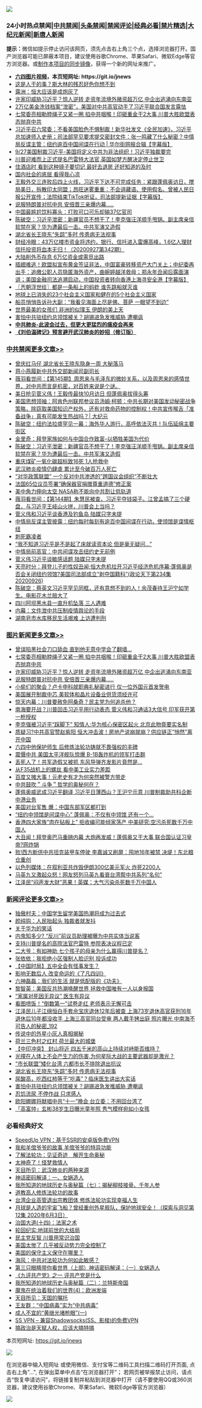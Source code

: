 ![](https://raw.githubusercontent.com/fqnews/bnews/master/64photo/fqnews-qr.jpg)

<div id="tt">
<h3>24小时热点禁闻|<a href="#%E4%B8%AD%E5%85%B1%E7%A6%81%E9%97%BB%E6%9B%B4%E5%A4%9A%E6%96%87%E7%AB%A0">中共禁闻</a>|<a href="#%E5%9B%BE%E7%89%87%E6%96%B0%E9%97%BB%E6%9B%B4%E5%A4%9A%E6%96%87%E7%AB%A0">头条禁闻</a>|<a href="#%E6%96%B0%E9%97%BB%E8%AF%84%E8%AE%BA%E6%9B%B4%E5%A4%9A%E6%96%87%E7%AB%A0">禁闻评论|<a href="#%E5%BF%85%E7%9C%8B%E7%BB%8F%E5%85%B8%E5%A5%BD%E6%96%87">经典必看|<a href="/video.md#%E7%A6%81%E7%89%87%E7%B2%BE%E9%80%89">禁片精选</a>|<a href="https://github.com/fqnews/djy/blob/master/gb/nf1351518.md#1">大纪元新闻</a>|<a href="https://github.com/fqnews/ntdtv/blob/master/gb/prog204.md#1">新唐人新闻</a></h3>
<div><b>提示：</b>微信如提示停止访问该网页，须先点击右上角三个点，选择浏览器打开。国产浏览器可能已屏蔽本项目，建议使用谷歌Chrome、苹果Safari、微软Edge等官方浏览器。或<a href="https://github.com/fqnews/bnews/blob/master/%E5%88%B6%E4%BD%9Cgit%E7%A6%81%E9%97%BB%E9%95%9C%E5%83%8F.md">制作本项目的同步镜像</a>，获得一个新的网址来推广。</div>
<ul>
<li><b><a href="http://d1.bdrive.tk/64.mp4" target="_blank">六四图片视频</a>，本页短网址: https://git.io/jnews</b></li>
<li><a href="/cnnews/20200927/1404085.md">这是人干的事？斯大林的残忍好色你想不到</a></li>
<li><a href="/baitai/20200927/1403969.md">露洲：恒大应该是成炮灰了</a></li>
<li><a href="/topimagenews/20200927/1404147.md">许家印威胁习近平？惊人逆转 走资年流境外赌资超万亿 中企出逃涌向东南亚</a></li>
<li><a href="/taiwannews/20200927/1403998.md">2万亿美金洗钱档案“泄密”，美国对中共高官动手了习近平联合国发言露怯</a></li>
<li><a href="/topimagenews/20200927/1404192.md">七常委亮相勒脖绳子又紧一圈 掐中共咽喉！印砸重金干2大事 川普大胜欧盟表态抛弃中共</a></li>
<li><a href="/bannedvideo/20200927/1404150.md">习近平召六常委：不看美国脸色不惧制裁！新华社发文《全民加速》，习近平总加速师入史册；司法部罕见要求提交密封文件：张一鸣藏了什么秘密？中情局反谍主管：纽约逾百中国间谍在行动 | 华尔街网报合辑【字幕版】</a></li>
<li><a href="/taiwannews/20200927/1404170.md">9/27美国制裁习近平-美国将定义中共为非法组织！习近平独裁要完</a></li>
<li><a href="/taiwannews/20200927/1404044.md">川普迎难而上正式提名巴雷特大法官,英国如梦方醒决定停止世卫</a></li>
<li><a href="/lifebaike/20200927/1404011.md">住酒店时 看到这种镜子要切记 最好去退房 还好知道的及时</a></li>
<li><a href="/ssgc/20200927/1404186.md">国内社会的底层 看得我心凉</a></li>
<li><a href="/bannedvideo/20200928/1404248.md">王毅外交三连败后四上火线，习近平下达不可完成任务：紧跟蓬佩奥访日，搅局美日，拆散印太同盟；昂旺迷雾重重：不会讲藏语、使用假名、曾被人民日报公开宣传；法院结束TikTok听证，司法部提新证据【字幕版】</a></li>
<li><a href="/topimagenews/20200927/1403946.md">说服特朗普对抗中共 安倍晋三亲爆内幕…..</a></li>
<li><a href="/cnnews/20200927/1404101.md">中国最尴尬饮料寡头：打败可口可乐却输37亿官司</a></li>
<li><a href="/cbnews/20200928/1404276.md">陈破空：习近平泄密：新疆官员不想干了！李克强汪洋顺手甩锅。副主席亲信软禁在家？华为遭最后一击。中共军演又造假</a></li>
<li><a href="/comments/20200927/1404175.md">湖北省长王晓东“失踪”多时 传患病无法视事</a></li>
<li><a href="/bannedvideo/20200927/1404029.md">财经冷眼：43万亿楼市资金将违约，银行、信托进入雷爆高峰，1.6亿人理财信托投资将血本无归！（20200927第342期）</a></li>
<li><a href="/cnnews/20200928/1404241.md">大陆削外币存息 6万亿资金或需觅出路</a></li>
<li><a href="/bannedvideo/20200927/1404201.md">插翅难逃！欧盟拟宣布黄金签证非法，中国富豪转移资产大门关上；中纪委再出手：追缴公职人员隐匿海外资产，曲婉婷越洋救母；郑永年丑闻后露面演讲；美国金融司法追溯启动，中国投资者转向香港上海寻安全港【字幕版】</a></li>
<li><a href="/ssgc/20200928/1404264.md">〖兲朝浮世绘〗都是一条船上的蚂蚱 谁先跳船就灭谁</a></li>
<li><a href="/baitai/20200927/1404028.md">地球上已消失的23个社会主义国家和健在的5个社会主义国家</a></li>
<li><a href="/cnnews/20200927/1404032.md">船员悄悄告诉孙大副：“我看见海面上尽是佛、菩萨 一眼望不到边”</a></li>
<li><a href="/comments/20200927/1404036.md">世界最美的女孩们 非洲的似璞玉 伊朗的美上天</a></li>
<li><a href="/comments/20200927/1404148.md">害怕中共驻纽约总领馆被关？胡锡进急发推威胁 遭嘲讽</a></li>
<li><b><a href="/comments/20200211/1275071.md" target="_blank">中共肺炎-此波会过去，但更大更猛烈的瘟疫会再来</a></b></li>
<li><b><a href="/comments/20200207/1272816.md" target="_blank">《刘伯温碑记》预言避开武汉肺炎的妙招（修订版）</a></b></li>
</ul>
</div>

<div class="catlist">
<h3><a href="/cbnews/" target="_blank">中共禁闻</a><span><a href="/cbnews/" target="_blank" rel="nofollow">更多文章>></a></span></h3>
<ul>
<li><a href="/cbnews/20200928/1404414.md" target="_blank">曾庆红马仔 湖北省长王晓东隐身一周 大秘落马</a></li>
<li><a href="/cbnews/20200928/1404413.md" target="_blank">蒋小燕履新中共外交部新闻司副司长</a></li>
<li><a href="/cbnews/20200928/1404404.md" target="_blank">薇羽看世间：【第145期】周恩来与毛泽东的微妙关系，以及周恩来的感情世界，对中共而言是机密，对百姓来说是个谜。</a></li>
<li><a href="/cbnews/20200928/1404353.md" target="_blank">美日抢见菅义伟！王毅传最快10月访日 但蓬佩奥拔得头筹</a></li>
<li><a href="/cbnews/20200928/1404352.md" target="_blank">美国思想领袖：阿肯色州联邦参议员汤姆·柯顿：中共长期对美国发动秘密战争策略，除窃取美国知识产权外，还有对救命药物的控制权！中共宣传喉舌「准备战争」真有可能发生热战吗？| 大纪元</a></li>
<li><a href="/cbnews/20200928/1404326.md" target="_blank">陈破空：纽约法拉盛罕见一幕：海外华人游行，高呼依法灭共！队伍延绵主要街区</a></li>
<li><a href="/cbnews/20200928/1404293.md" target="_blank">金里奇：拜登家族如何与中国合作致富&#8211;以牺牲美国为代价</a></li>
<li><a href="/cbnews/20200928/1404276.md" target="_blank">陈破空：习近平泄密：新疆官员不想干了！李克强汪洋顺手甩锅。副主席亲信软禁在家？华为遭最后一击。中共军演又造假</a></li>
<li><a href="/cbnews/20200928/1404260.md" target="_blank">重庆煤矿一氧化碳超标致16死 1人抢救中</a></li>
<li><a href="/cbnews/20200928/1404228.md" target="_blank">武汉肺炎疫情仍肆虐 累计至今破百万人死亡</a></li>
<li><a href="/cbnews/20200927/1404049.md" target="_blank">“对华政策联盟” 一个反对中共渗透的”跨国议会组织“不断壮大</a></li>
<li><a href="/cbnews/20200927/1404048.md" target="_blank">法国65位议员签署“确保器官捐赠尊重道德”修正案</a></li>
<li><a href="/cbnews/20200927/1403988.md" target="_blank">美中角力伸向太空 NASA称不能向中共割让低轨道</a></li>
<li><a href="/cbnews/20200927/1403945.md" target="_blank">薇羽看世间：【第144期】朱慧民被查，习近平夺钱袋子。江曾孟搞了三个硬盘，与习近平王岐山火拼，川普会上当吗？</a></li>
<li><a href="/cbnews/20200927/1403939.md" target="_blank">菅义伟和习近平谈香港及钓鱼岛 陆媒只字未提</a></li>
<li><a href="/cbnews/20200927/1403810.md" target="_blank">中情局反谍主管披露：纽约每时每刻有逾百中国间谍在行动，使领馆是谍情枢纽</a></li>
<li><a href="/cbnews/20200927/1403878.md" target="_blank">刺死霸凌者</a></li>
<li><a href="/cbnews/20200927/1403848.md" target="_blank">“我不知道习近平是不是起了床就读资本论 但是毫无疑问…”</a></li>
<li><a href="/cbnews/20200927/1403847.md" target="_blank">中情局前高官：中共间谍攻击纽约史无前例</a></li>
<li><a href="/cbnews/20200927/1403841.md" target="_blank">菅义伟习近平谈敏感话题 陆媒只字未提</a></li>
<li><a href="/cbnews/20200927/1403809.md" target="_blank">天亮时分：拜登儿子的性奴丑闻;恒大危机拉开习近平经济危机序幕;蓬佩奥是否会关闭纽约领馆?美国司法部成立“剥夺国籍科”(政论天下第234集 20200926)</a></li>
<li><a href="/cbnews/20200927/1403800.md" target="_blank">陈破空：蔡英文习近平罕见同框，还有意想不到的人！余茂春待王沪宁如学生。电影花木兰赔大了</a></li>
<li><a href="/cbnews/20200927/1403770.md" target="_blank">四川阿坝黑水县一直升机坠落 三人遇难</a></li>
<li><a href="/cbnews/20200927/1403769.md" target="_blank">内幕：文件泄中共压制疫情舆论的手段</a></li>
<li><a href="/cbnews/20200927/1403764.md" target="_blank">湖南皂市水库移民生活艰难 上访遭判刑</a></li>

</ul>
</div>
<div class="catlist">
<h3><a href="/topimagenews/" target="_blank">图片新闻</a><span><a href="/topimagenews/" target="_blank" rel="nofollow">更多文章>></a></span></h3>
<ul>
<li><a href="/topimagenews/20200928/1404412.md" target="_blank">曾误陷黑社会刀口舔血 直到他无意中学会了翻墙&#8230;</a></li>
<li><a href="/topimagenews/20200927/1404192.md" target="_blank">七常委亮相勒脖绳子又紧一圈 掐中共咽喉！印砸重金干2大事 川普大胜欧盟表态抛弃中共</a></li>
<li><a href="/topimagenews/20200927/1404147.md" target="_blank">许家印威胁习近平？惊人逆转 走资年流境外赌资超万亿 中企出逃涌向东南亚</a></li>
<li><a href="/topimagenews/20200927/1403946.md" target="_blank">说服特朗普对抗中共 安倍晋三亲爆内幕…..</a></li>
<li><a href="/topimagenews/20200927/1403916.md" target="_blank">小偷们的聚会？卢卡申科就职典礼秘密进行 仅一位外国元首发贺电</a></li>
<li><a href="/topimagenews/20200927/1403741.md" target="_blank">美国展开制裁中芯 美软体和晶片设备业供货须经许可</a></li>
<li><a href="/comments/20200926/1403635.md" target="_blank">惊天内幕：川普要赦免阿桑奇？民主党为何追杀他？</a></li>
<li><a href="/topimagenews/20200926/1403728.md" target="_blank">南海要开战？川普回击习近平用行动表态 菅义伟和习通话3大信号 印军获开第一枪授权</a></li>
<li><a href="/topimagenews/20200926/1403723.md" target="_blank">李克强被习近平“踩脚下” 知情人:华为核心保密区起火 北京此物竟要实名制</a></li>
<li><a href="/topimagenews/20200926/1403625.md" target="_blank">质疑习?中共高官赞赵紫阳 恒大冲击波！房地产说崩就崩？供应链正&#8221;悄然&#8221;离开中国</a></li>
<li><a href="/comments/20200926/1403542.md" target="_blank">六四中他保护师生 后修炼法轮功铸就不畏强权的丰碑</a></li>
<li><a href="/topimagenews/20200926/1403582.md" target="_blank">震慑中共 美国太平洋舰队惊爆 B-1B轰炸机的领军打击群</a></li>
<li><a href="/topimagenews/20200926/1403544.md" target="_blank">丢死人了！共军造假又被抓 东风导弹齐发影片竟然是…</a></li>
<li><a href="/topimagenews/20200926/1403524.md" target="_blank">从F35战机上的螺丝 看中美工业实力差距</a></li>
<li><a href="/topimagenews/20200926/1403512.md" target="_blank">百度又摊大事！元老史有才为何突然被警方带走</a></li>
<li><a href="/comments/20200925/1402744.md" target="_blank">中共鼓吹＂斗争＂哲学的奥秘何在？</a></li>
<li><a href="/topimagenews/20200925/1403113.md" target="_blank">蓬佩奥威武成习近平翻译 习近平日薄西山？王沪宁示意 川普制裁助共科企断中港业务</a></li>
<li><a href="/topimagenews/20200925/1402966.md" target="_blank">美国对台军售 爆：中国东部军区都打到</a></li>
<li><a href="/topimagenews/20200925/1402776.md" target="_blank">“纽约中领馆是间谍中心” 蓬佩奥：不仅有中领馆 还有一个&#8230;</a></li>
<li><a href="/topimagenews/20200925/1402618.md" target="_blank">香港四大家族&#8221;肉在砧板上&#8221; 拒收编可能倾家荡产 中美研究:空污杀死数千万中国人</a></li>
<li><a href="/topimagenews/20200924/1402528.md" target="_blank">大丑闻！拜登奥巴马重磅内幕 大炮再发威！蓬佩奥又干大事 联合国认证习皇帝?网炸锅</a></li>
<li><a href="/topimagenews/20200924/1402458.md" target="_blank">败!西方断供中共坦克装甲车停驶 李嘉诚又刷屏：囤地16年被禁 决堤！东北粮仓重创</a></li>
<li><a href="/topimagenews/20200924/1402349.md" target="_blank">以色列媒体：在叙利亚共炸毁伊朗300亿美元军火 炸死2200人</a></li>
<li><a href="/topimagenews/20200924/1402271.md" target="_blank">马英九又激起众怒！网友怒列马英九看衰台湾帮中共系列“名句”</a></li>
<li><a href="/topimagenews/20200924/1402258.md" target="_blank">江泽民“闷声发大财”恶果！英媒：大气污染杀死数千万中国人</a></li>

</ul>
</div>
<div class="catlist">
<h3><a href="/comments/" target="_blank">新闻评论</a><span><a href="/comments/" target="_blank" rel="nofollow">更多文章>></a></span></h3>
<ul>
<li><a href="/comments/20200928/1404398.md" target="_blank">独傲村夫：中国学生留学美国热潮将成为过去式</a></li>
<li><a href="/comments/20200928/1404397.md" target="_blank">颜纯钩：人民抬起头 独裁者就发抖</a></li>
<li><a href="/comments/20200928/1404396.md" target="_blank">关于华为的笑话</a></li>
<li><a href="/comments/20200928/1404378.md" target="_blank">内鬼知多少? “反川”前议员助理被曝为中共实体当说客</a></li>
<li><a href="/comments/20200928/1404377.md" target="_blank">支持川普提名的高院法官巴雷特 参院表决议程已定</a></li>
<li><a href="/comments/20200928/1404368.md" target="_blank">二大爷：有如神助 七个孩子的母亲为什么赢得川普提名？</a></li>
<li><a href="/comments/20200928/1404367.md" target="_blank">张依依：我拒绝小区强制人脸识别 投诉成功</a></li>
<li><a href="/comments/20200928/1404366.md" target="_blank">【中国时局】五中全会有怪事发生？</a></li>
<li><a href="/comments/20200928/1404365.md" target="_blank">影响无数后人 改变命运的《了凡四训》</a></li>
<li><a href="/comments/20200928/1404364.md" target="_blank">六神磊磊：我们的生活 就是低配版的《功夫》</a></li>
<li><a href="/comments/20200928/1404337.md" target="_blank">黎智英：美国反共热潮唤醒世界 拯救中国唯有一人以身报国</a></li>
<li><a href="/comments/20200928/1404336.md" target="_blank">“家属对死因无异议” 医生有异议</a></li>
<li><a href="/comments/20200928/1404335.md" target="_blank">看图喷饭！“倒数第一”试卷走红 老师表示无懈可击</a></li>
<li><a href="/comments/20200928/1404313.md" target="_blank">江泽民儿子江绵恒白手套佘宝庆退休12年后被查 上海73岁退休高官获刑16年 退休后10年都没收手 上海三高官同台受审 两人戴手铐出庭 照片曝光 中南海不可告人的秘密_192</a></li>
<li><a href="/comments/20200928/1404305.md" target="_blank">传说中的外星小灰人真相揭秘</a></li>
<li><a href="/comments/20200928/1404297.md" target="_blank">荷兰三色村之红村 荷兰最大的城堡</a></li>
<li><a href="/comments/20200928/1404292.md" target="_blank">【中印冲突】 封山将近 四五千米的高山上持续对峙能否维持？</a></li>
<li><a href="/comments/20200928/1404282.md" target="_blank">光撞在人体上不会产生力的伤害,为何星际大战的主要武器却是激光？</a></li>
<li><a href="/comments/20200928/1404230.md" target="_blank">“市长联盟”矮化台湾 六都市长不排除退出抗议</a></li>
<li><a href="/comments/20200927/1404175.md" target="_blank">湖北省长王晓东“失踪”多时 传患病无法视事</a></li>
<li><a href="/comments/20200927/1404167.md" target="_blank">尿酸高，吃西红柿等于“吃毒”？临床医生讲出大实话</a></li>
<li><a href="/comments/20200927/1404148.md" target="_blank">害怕中共驻纽约总领馆被关？胡锡进急发推威胁 遭嘲讽</a></li>
<li><a href="/comments/20200927/1404137.md" target="_blank">忍饥流尿 不停作战 只求感人</a></li>
<li><a href="/comments/20200927/1404056.md" target="_blank">欧阳娜娜将献唱中共“十一”晚会 台立委：不用回台湾了</a></li>
<li><a href="/comments/20200927/1404055.md" target="_blank">「高富帅」玄彬38岁生日曝光童年照 秀气模样宛如小女孩</a></li>

</ul>
</div>

<div class="catlist">
<h3>必看经典好文</h3>
<ul>
<li><a href="/cbnews/20191226/1241739.md" target="_blank">SpeedUp VPN：基于SSR的安卓版免费VPN</a></li>
<li><a href="/tculture/20200917/1398046.md" target="_blank">我和羊倌爷爷的故事 羊倌爷爷的特异功能</a></li>
<li><a href="/comments/20200307/1289968.md" target="_blank">了解法轮功：见证奇迹　解开生命奥秘</a></li>
<li><a href="/ccpdope/20200907/1392129.md" target="_blank">太神奇了！怪梦救情人</a></li>
<li><a href="/comments/20200816/1381123.md" target="_blank">天目所见：武汉肺炎的两种来源</a></li>
<li><a href="/comments/20200609/1342224.md" target="_blank">神话密码解译：一、女娲造人</a></li>
<li><a href="/topimagenews/20171210/868397.md" target="_blank">我所知道的地球历史与奥秘篇（七）：揭秘柳枝接骨、千年人参</a></li>
<li><a href="/comments/20200805/1375080.md" target="_blank">道教高人修炼法轮功的故事</a></li>
<li><a href="/comments/20200528/1335859.md" target="_blank">台湾企业高管退出宗教团体 修炼法轮功实现幸福人生</a></li>
<li><a href="/comments/20200712/1359456.md" target="_blank">月球是人造的宇宙飞船？曾经重创外星舰队，保护地球安全！（探索与洞见第12集 2020年6月3日）</a></li>
<li><a href="/cbnews/20180320/916962.md" target="_blank">治国大道(十四)：法家之术</a></li>
<li><a href="/comments/20200920/582873.md" target="_blank">轮回纪实:地球前世的大结局</a></li>
<li><a href="/comments/20200621/1348236.md" target="_blank">民主党反智 川普用常识治国</a></li>
<li><a href="/comments/20200624/1349702.md" target="_blank">美国太惨了 几乎被反动势力完全控制了</a></li>
<li><a href="/lifebaike/20200520/1331379.md" target="_blank">美国的保守主义保守在哪里？</a></li>
<li><a href="/comments/20191218/1228234.md" target="_blank">海风：中共对法轮功为何如此敏感？</a></li>
<li><a href="/comments/20200426/1319648.md" target="_blank">第三只眼睛带你看世界（上部）神话密码解译：（一）女娲造人</a></li>
<li><a href="/bookonline/20131116/201056.md" target="_blank">《九评共产党》之一 评共产党是什么</a></li>
<li><a href="/tculture/xiulian/20170614/774347.md" target="_blank">我所知道的地球历史与奥秘篇（二）：兰特斯帝国</a></li>
<li><a href="/topimagenews/20180522/946266.md" target="_blank">魔鬼在统治着我们的世界(4)：欧洲发端</a></li>
<li><a href="/tculture/20180919/1000196.md" target="_blank">天目所见：天国的嘱托</a></li>
<li><a href="/comments/20200318/1295755.md" target="_blank">王友群：“中国病毒”实为“中共病毒”</a></li>
<li><a href="/lifebaike/20200527/1334909.md" target="_blank">成人不宜的“黄继光堵枪眼”(一)</a></li>
<li><a href="/comments/20191231/1250654.md" target="_blank">SS VPN &#8211; 兼容Shadowsocks(SS、影梭)的免费VPN</a></li>
<li><a href="/comments/20200814/1379994.md" target="_blank">搞政治是天赋人权，应该大搞特搞</a></li>

</ul>
</div>

本页短网址: https://git.io/jnews

![](https://raw.githubusercontent.com/fqnews/bnews/master/64photo/fqnews-qr.jpg)

在浏览器中输入短网址 或使用微信、支付宝等二维码工具扫描二维码打开页面, 点击右上角"...", 在弹出菜单中点击“在浏览器打开”； 若网页被举报禁止访问，请点击“恢复申请访问”，将链接复制并粘贴到浏览器中打开（请不要使用QQ或360浏览器，建议使用谷歌Chrome、苹果Safari、微软Edge等官方浏览器）

![](https://raw.githubusercontent.com/fqnews/bnews/master/64photo/wx.jpg)